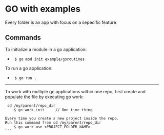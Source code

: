 # GO with examples

Every folder is an app with focus on a sepecific feature.

## Commands
To initialize a module in a go application:
- ` $ go mod init example/goroutines`

To run a go application:
- ` $ go run .`

----
To work with multiple go applications within one repo, first create and populate the file by executing go work:
````
 cd /my/parent/repo_dir
    $ go work init     // One time thing

Every time you create a new project inside the repo. 
Run this command from cd /my/parent/repo_dir
    $ go work use <PROJECT_FOLDER_NAME>
```